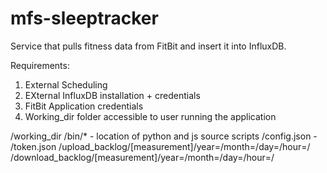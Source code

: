 # mfs-sleeptracker

Service that pulls fitness data from FitBit and insert it into InfluxDB.

Requirements:
1. External Scheduling
2. EXternal InfluxDB installation + credentials
3. FitBit Application credentials
4. Working_dir folder accessible to user running the application

/working_dir
	/bin/* - location of python and js source scripts
	/config.json - 
	/token.json
	/upload_backlog/[measurement]/year=/month=/day=/hour=/
	/download_backlog/[measurement]/year=/month=/day=/hour=/